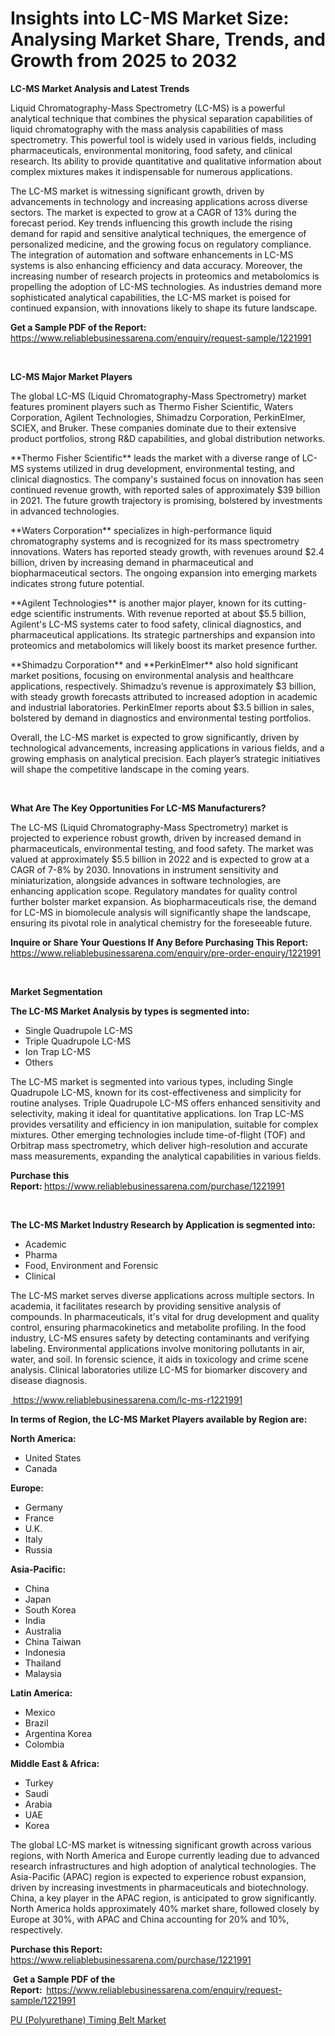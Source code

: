 <p><h1>Insights into LC-MS Market Size: Analysing Market Share, Trends, and Growth from 2025 to 2032</h1></p><p><strong>LC-MS Market Analysis and Latest Trends</strong></p>
<p><p>Liquid Chromatography-Mass Spectrometry (LC-MS) is a powerful analytical technique that combines the physical separation capabilities of liquid chromatography with the mass analysis capabilities of mass spectrometry. This powerful tool is widely used in various fields, including pharmaceuticals, environmental monitoring, food safety, and clinical research. Its ability to provide quantitative and qualitative information about complex mixtures makes it indispensable for numerous applications.</p><p>The LC-MS market is witnessing significant growth, driven by advancements in technology and increasing applications across diverse sectors. The market is expected to grow at a CAGR of 13% during the forecast period. Key trends influencing this growth include the rising demand for rapid and sensitive analytical techniques, the emergence of personalized medicine, and the growing focus on regulatory compliance. The integration of automation and software enhancements in LC-MS systems is also enhancing efficiency and data accuracy. Moreover, the increasing number of research projects in proteomics and metabolomics is propelling the adoption of LC-MS technologies. As industries demand more sophisticated analytical capabilities, the LC-MS market is poised for continued expansion, with innovations likely to shape its future landscape.</p></p>
<p><strong>Get a Sample PDF of the Report:&nbsp;</strong> <a href="https://www.reliablebusinessarena.com/enquiry/request-sample/1221991?utm_campaign=1420&utm_medium=2&utm_source=Github&utm_content=ia&utm_term=02032025&utm_id=lc-ms">https://www.reliablebusinessarena.com/enquiry/request-sample/1221991</a></p>
<p>&nbsp;</p>
<p><strong>LC-MS Major Market Players</strong></p>
<p><p>The global LC-MS (Liquid Chromatography-Mass Spectrometry) market features prominent players such as Thermo Fisher Scientific, Waters Corporation, Agilent Technologies, Shimadzu Corporation, PerkinElmer, SCIEX, and Bruker. These companies dominate due to their extensive product portfolios, strong R&D capabilities, and global distribution networks.</p><p>**Thermo Fisher Scientific** leads the market with a diverse range of LC-MS systems utilized in drug development, environmental testing, and clinical diagnostics. The company's sustained focus on innovation has seen continued revenue growth, with reported sales of approximately $39 billion in 2021. The future growth trajectory is promising, bolstered by investments in advanced technologies.</p><p>**Waters Corporation** specializes in high-performance liquid chromatography systems and is recognized for its mass spectrometry innovations. Waters has reported steady growth, with revenues around $2.4 billion, driven by increasing demand in pharmaceutical and biopharmaceutical sectors. The ongoing expansion into emerging markets indicates strong future potential.</p><p>**Agilent Technologies** is another major player, known for its cutting-edge scientific instruments. With revenue reported at about $5.5 billion, Agilent's LC-MS systems cater to food safety, clinical diagnostics, and pharmaceutical applications. Its strategic partnerships and expansion into proteomics and metabolomics will likely boost its market presence further.</p><p>**Shimadzu Corporation** and **PerkinElmer** also hold significant market positions, focusing on environmental analysis and healthcare applications, respectively. Shimadzu’s revenue is approximately $3 billion, with steady growth forecasts attributed to increased adoption in academic and industrial laboratories. PerkinElmer reports about $3.5 billion in sales, bolstered by demand in diagnostics and environmental testing portfolios.</p><p>Overall, the LC-MS market is expected to grow significantly, driven by technological advancements, increasing applications in various fields, and a growing emphasis on analytical precision. Each player’s strategic initiatives will shape the competitive landscape in the coming years.</p></p>
<p>&nbsp;</p>
<p><strong>What Are The Key Opportunities For LC-MS Manufacturers?</strong></p>
<p><p>The LC-MS (Liquid Chromatography-Mass Spectrometry) market is projected to experience robust growth, driven by increased demand in pharmaceuticals, environmental testing, and food safety. The market was valued at approximately $5.5 billion in 2022 and is expected to grow at a CAGR of 7-8% by 2030. Innovations in instrument sensitivity and miniaturization, alongside advances in software technologies, are enhancing application scope. Regulatory mandates for quality control further bolster market expansion. As biopharmaceuticals rise, the demand for LC-MS in biomolecule analysis will significantly shape the landscape, ensuring its pivotal role in analytical chemistry for the foreseeable future.</p></p>
<p><strong>Inquire or Share Your Questions If Any Before Purchasing This Report:</strong> <a href="https://www.reliablebusinessarena.com/enquiry/pre-order-enquiry/1221991?utm_campaign=1420&utm_medium=2&utm_source=Github&utm_content=ia&utm_term=02032025&utm_id=lc-ms">https://www.reliablebusinessarena.com/enquiry/pre-order-enquiry/1221991</a></p>
<p>&nbsp;</p>
<p><strong>Market Segmentation</strong></p>
<p><strong>The LC-MS Market Analysis by types is segmented into:</strong></p>
<p><ul><li>Single Quadrupole LC-MS</li><li>Triple Quadrupole LC-MS</li><li>Ion Trap LC-MS</li><li>Others</li></ul></p>
<p><p>The LC-MS market is segmented into various types, including Single Quadrupole LC-MS, known for its cost-effectiveness and simplicity for routine analyses. Triple Quadrupole LC-MS offers enhanced sensitivity and selectivity, making it ideal for quantitative applications. Ion Trap LC-MS provides versatility and efficiency in ion manipulation, suitable for complex mixtures. Other emerging technologies include time-of-flight (TOF) and Orbitrap mass spectrometry, which deliver high-resolution and accurate mass measurements, expanding the analytical capabilities in various fields.</p></p>
<p><strong>Purchase this Report:&nbsp;</strong><a href="https://www.reliablebusinessarena.com/purchase/1221991?utm_campaign=1420&utm_medium=2&utm_source=Github&utm_content=ia&utm_term=02032025&utm_id=lc-ms">https://www.reliablebusinessarena.com/purchase/1221991</a></p>
<p>&nbsp;</p>
<p><strong>The LC-MS Market Industry Research by Application is segmented into:</strong></p>
<p><ul><li>Academic</li><li>Pharma</li><li>Food, Environment and Forensic</li><li>Clinical</li></ul></p>
<p><p>The LC-MS market serves diverse applications across multiple sectors. In academia, it facilitates research by providing sensitive analysis of compounds. In pharmaceuticals, it's vital for drug development and quality control, ensuring pharmacokinetics and metabolite profiling. In the food industry, LC-MS ensures safety by detecting contaminants and verifying labeling. Environmental applications involve monitoring pollutants in air, water, and soil. In forensic science, it aids in toxicology and crime scene analysis. Clinical laboratories utilize LC-MS for biomarker discovery and disease diagnosis.</p></p>
<p><a href="https://www.reliablebusinessarena.com/lc-ms-r1221991?utm_campaign=1420&utm_medium=2&utm_source=Github&utm_content=ia&utm_term=02032025&utm_id=lc-ms">&nbsp;https://www.reliablebusinessarena.com/lc-ms-r1221991</a></p>
<p><strong>In terms of Region, the LC-MS Market Players available by Region are:</strong></p>
<p>
    <p> <strong> North America: </strong>
        <ul>
            <li>United States</li>
            <li>Canada</li>
        </ul>
        </p> 
    <p> <strong> Europe: </strong>
        <ul>
            <li>Germany</li>
            <li>France</li>
            <li>U.K.</li>
            <li>Italy</li>
            <li>Russia</li>
        </ul>
        </p> 
    <p> <strong> Asia-Pacific: </strong>
        <ul>
            <li>China</li>
            <li>Japan</li>
            <li>South Korea</li>
            <li>India</li>
            <li>Australia</li>
            <li>China Taiwan</li>
            <li>Indonesia</li>
            <li>Thailand</li>
            <li>Malaysia</li>
        </ul>
        </p> 
    <p> <strong> Latin America: </strong>
        <ul>
            <li>Mexico</li>
            <li>Brazil</li>
            <li>Argentina Korea</li>
            <li>Colombia</li>
        </ul>
        </p> 
    <p> <strong> Middle East & Africa: </strong>
        <ul>
            <li>Turkey</li>
            <li>Saudi</li>
            <li>Arabia</li>
            <li>UAE</li>
            <li>Korea</li>
        </ul>
    </p>
    </p>
<p><p>The global LC-MS market is witnessing significant growth across various regions, with North America and Europe currently leading due to advanced research infrastructures and high adoption of analytical technologies. The Asia-Pacific (APAC) region is expected to experience robust expansion, driven by increasing investments in pharmaceuticals and biotechnology. China, a key player in the APAC region, is anticipated to grow significantly. North America holds approximately 40% market share, followed closely by Europe at 30%, with APAC and China accounting for 20% and 10%, respectively.</p></p>
<p><strong>Purchase this Report: </strong><a href="https://www.reliablebusinessarena.com/purchase/1221991?utm_campaign=1420&utm_medium=2&utm_source=Github&utm_content=ia&utm_term=02032025&utm_id=lc-ms">https://www.reliablebusinessarena.com/purchase/1221991</a></p>
<p>&nbsp;<strong>Get a Sample PDF of the Report:&nbsp;&nbsp;</strong><a href="https://www.reliablebusinessarena.com/enquiry/request-sample/1221991?utm_campaign=1420&utm_medium=2&utm_source=Github&utm_content=ia&utm_term=02032025&utm_id=lc-ms">https://www.reliablebusinessarena.com/enquiry/request-sample/1221991</a></p>
<p><strong></strong></p>
<p><p><a href="https://github.com/willjis/Market-Research-Report-List-1/blob/main/pu-polyurethane-timing-belt-market.md?utm_campaign=1420&utm_medium=2&utm_source=Github&utm_content=ia&utm_term=02032025&utm_id=lc-ms">PU (Polyurethane) Timing Belt Market</a></p></p>